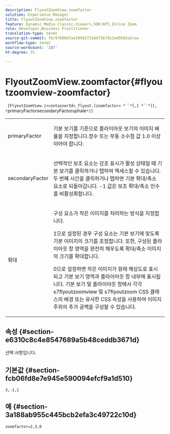 ```yaml
---
description: FlyoutZoomView.zoomfactor
solution: Experience Manager
title: FlyoutZoomView.zoomfactor
feature: Dynamic Media Classic,Viewers,SDK/API,Inline Zoom
role: Developer,Business Practitioner
translation-type: tm+mt
source-git-commit: f6c97606d7a4209427316d7367013ad9585a5cae
workflow-type: tm+mt
source-wordcount: '187'
ht-degree: 2%

---
```



# FlyoutZoomView.zoomfactor{#flyoutzoomview-zoomfactor}

` [FlyoutZoomView.|<containerId>_flyout.]zoomfactor= *``*[,[ *``*][, *`primaryFactorsecondaryFactoruphale`*]]`

<table id="table_9B98C97485DD4DEB8A6ECBCE8DF6B886"> 
 <tbody> 
  <tr> 
   <td colname="col1"> <p> <span class="codeph"> <span class="varname"> primaryFactor</span> </span> </p> </td> 
   <td colname="col2"> <p> 기본 보기를 기준으로 플라이아웃 보기의 이미지 배율을 지정합니다.정수 또는 부동 소수점 값 <span class="codeph"> 1.0</span> 이상이어야 합니다. </p> </td> 
  </tr> 
  <tr> 
   <td colname="col1"> <p> <span class="codeph"> <span class="varname"> secondaryFactor</span> </span> </p> </td> 
   <td colname="col2"> <p> 선택적인 보조 요소는 강조 표시가 활성 상태일 때 기본 보기를 클릭하거나 탭하여 액세스할 수 있습니다. 두 번째 시간을 클릭하거나 탭하면 기본 확대/축소 요소로 되돌아갑니다. <span class="codeph"> -1</span> 값은 보조 확대/축소 인수를 비활성화합니다. </p> </td> 
  </tr> 
  <tr> 
   <td colname="col1"> <p><span class="codeph"><span class="varname"> 확대</span></span> </p> </td> 
   <td colname="col2"> <p>구성 요소가 작은 이미지를 처리하는 방식을 지정합니다. </p> <p><span class="codeph"> 1</span>으로 설정된 경우 구성 요소는 기본 보기에 맞도록 기본 이미지의 크기를 조정합니다. 또한, 구성된 플라이아웃 창 영역을 완전히 채우도록 확대/축소 이미지의 크기를 확대합니다. </p> <p><span class="codeph"> 0</span>으로 설정하면 작은 이미지가 원래 해상도로 표시되고 기본 보기 영역과 플라이아웃 창 내부에 표시됩니다. 기본 보기 및 플라이아웃 창에서 각각 <span class="codeph"> s7flyoutzoomview</span> 및 <span class="codeph"> s7flyoutzoom</span> CSS 클래스의 배경 또는 유사한 CSS 속성을 사용하여 이미지 주위의 추가 공백을 구성할 수 있습니다. </p> </td> 
  </tr> 
 </tbody> 
</table>

## 속성 {#section-e6310c8c4e8547689a5b48ceddb3671d}

선택 사항입니다.

## 기본값 {#section-fcb06fd8e7e945e590094efcf9a1d510}

`3,-1,1`

## 예 {#section-3a188ab955c445bcb2efa3c49722c10d}

`zoomfactor=2,3,0`
